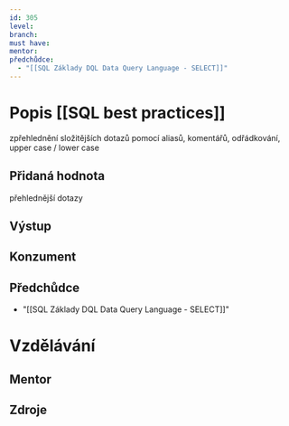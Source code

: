 ```yaml
---
id: 305
level: 
branch: 
must have: 
mentor: 
předchůdce: 
  - "[[SQL Základy DQL Data Query Language - SELECT]]"
---
```



# Popis [[SQL best practices]]
zpřehlednění složitějších dotazů pomocí aliasů, komentářů, odřádkování, upper case / lower case

## Přidaná hodnota
přehlednější dotazy

## Výstup


## Konzument


## Předchůdce

  - "[[SQL Základy DQL Data Query Language - SELECT]]"

# Vzdělávání


## Mentor


## Zdroje